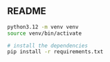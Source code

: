 ## README

```bash
python3.12 -m venv venv
source venv/bin/activate

# install the dependencies
pip install -r requirements.txt
```